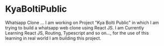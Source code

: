# KyaBoltiPublic
Whatsapp Clone ...
I am working on Project "Kya Bolti Public" in which I am trying to build a whatsapp web clone using React JS. I am Currently Learning React JS, Routing, Typescript and so on...,  for the use of this learning in real world I am building this project.

